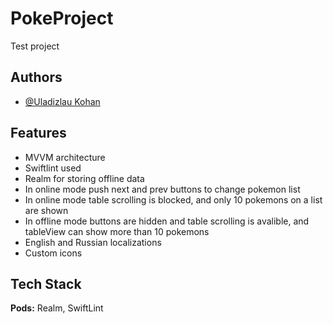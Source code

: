 # PokeProject
Test project

## Authors

- [@Uladizlau Kohan](https://github.com/Volcheslav)


## Features
- MVVM architecture
- Swiftlint used
- Realm for storing offline data
- In online mode push next and prev buttons to change pokemon list
- In online mode table scrolling is blocked, and only 10 pokemons on a list are shown
- In offline mode buttons are hidden and table scrolling is avalible, and tableView can show more than 10 pokemons
- English and Russian localizations
- Custom icons

## Tech Stack

**Pods:** Realm, SwiftLint

